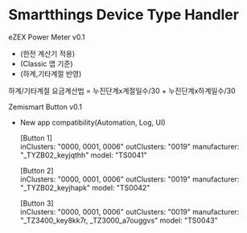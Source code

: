 # Smartthings Device Type Handler

eZEX Power Meter v0.1  
* (한전 계산기 적용)
* (Classic 앱 기준)
* (하계,기타계절 반영)

하계/기타계절 요금계산법 = 누진단계x계절일수/30 + 누진단계x하계일수/30


Zemismart Button v0.1
* New app compatibility(Automation, Log, UI)

   [Button 1]     
   inClusters: "0000, 0001, 0006" 
   outClusters: "0019" 
   manufacturer: "_TYZB02_keyjqthh" 
   model: "TS0041"
         
   [Button 2]     
   inClusters: "0000, 0001, 0006"
   outClusters: "0019" 
   manufacturer: "_TYZB02_keyjhapk"
   model: "TS0042"
        
   [Button 3]     
   inClusters: "0000, 0001, 0006"
   outClusters: "0019"
   manufacturer: "_TZ3400_key8kk7r, _TZ3000_a7ouggvs"
   model: "TS0043"
        
